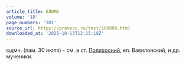 ```yaml
---
article_title: ЕЛИМА
volume: '18'
page_numbers: '381'
source_url: https://pravenc.ru/text/189809.html
downloaded_at: '2025-10-13T12:25:18Z'
---
```


сщмч. (пам. 30 июля) - см. в ст. [Полихроний](https://pravenc.ru/text/Полихроний.html), еп. Вавилонский, и др. мученики.
